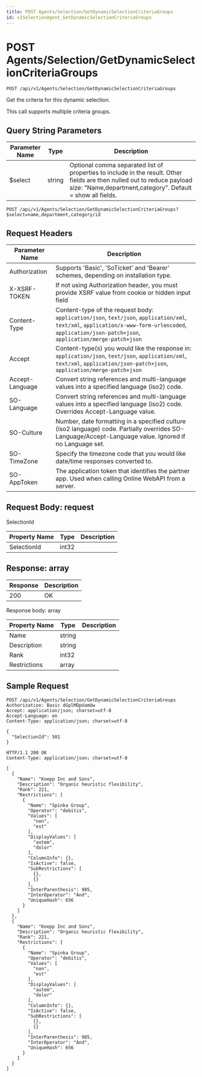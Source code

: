 ```yaml
---
title: POST Agents/Selection/GetDynamicSelectionCriteriaGroups
id: v1SelectionAgent_GetDynamicSelectionCriteriaGroups
---
```


# POST Agents/Selection/GetDynamicSelectionCriteriaGroups

```http
POST /api/v1/Agents/Selection/GetDynamicSelectionCriteriaGroups
```

Get the criteria for this dynamic selection.

This call supports multiple criteria groups.





## Query String Parameters

| Parameter Name | Type |  Description |
|----------------|------|--------------|
| $select | string |  Optional comma separated list of properties to include in the result. Other fields are then nulled out to reduce payload size: "Name,department,category". Default = show all fields. |

```http
POST /api/v1/Agents/Selection/GetDynamicSelectionCriteriaGroups?$select=name,department,category/id
```


## Request Headers

| Parameter Name | Description |
|----------------|-------------|
| Authorization  | Supports 'Basic', 'SoTicket' and 'Bearer' schemes, depending on installation type. |
| X-XSRF-TOKEN   | If not using Authorization header, you must provide XSRF value from cookie or hidden input field |
| Content-Type | Content-type of the request body: `application/json`, `text/json`, `application/xml`, `text/xml`, `application/x-www-form-urlencoded`, `application/json-patch+json`, `application/merge-patch+json` |
| Accept         | Content-type(s) you would like the response in: `application/json`, `text/json`, `application/xml`, `text/xml`, `application/json-patch+json`, `application/merge-patch+json` |
| Accept-Language | Convert string references and multi-language values into a specified language (iso2) code. |
| SO-Language | Convert string references and multi-language values into a specified language (iso2) code. Overrides Accept-Language value. |
| SO-Culture | Number, date formatting in a specified culture (iso2 language) code. Partially overrides SO-Language/Accept-Language value. Ignored if no Language set. |
| SO-TimeZone | Specify the timezone code that you would like date/time responses converted to. |
| SO-AppToken | The application token that identifies the partner app. Used when calling Online WebAPI from a server. |

## Request Body: request  

SelectionId 

| Property Name | Type |  Description |
|----------------|------|--------------|
| SelectionId | int32 |  |


## Response: array



| Response | Description |
|----------------|-------------|
| 200 | OK |

Response body: array

| Property Name | Type |  Description |
|----------------|------|--------------|
| Name | string |  |
| Description | string |  |
| Rank | int32 |  |
| Restrictions | array |  |

## Sample Request

```http!
POST /api/v1/Agents/Selection/GetDynamicSelectionCriteriaGroups
Authorization: Basic dGplMDpUamUw
Accept: application/json; charset=utf-8
Accept-Language: en
Content-Type: application/json; charset=utf-8

{
  "SelectionId": 501
}
```

```http_
HTTP/1.1 200 OK
Content-Type: application/json; charset=utf-8

[
  {
    "Name": "Koepp Inc and Sons",
    "Description": "Organic heuristic flexibility",
    "Rank": 221,
    "Restrictions": [
      {
        "Name": "Spinka Group",
        "Operator": "debitis",
        "Values": [
          "non",
          "est"
        ],
        "DisplayValues": [
          "autem",
          "dolor"
        ],
        "ColumnInfo": {},
        "IsActive": false,
        "SubRestrictions": [
          {},
          {}
        ],
        "InterParenthesis": 985,
        "InterOperator": "And",
        "UniqueHash": 656
      }
    ]
  },
  {
    "Name": "Koepp Inc and Sons",
    "Description": "Organic heuristic flexibility",
    "Rank": 221,
    "Restrictions": [
      {
        "Name": "Spinka Group",
        "Operator": "debitis",
        "Values": [
          "non",
          "est"
        ],
        "DisplayValues": [
          "autem",
          "dolor"
        ],
        "ColumnInfo": {},
        "IsActive": false,
        "SubRestrictions": [
          {},
          {}
        ],
        "InterParenthesis": 985,
        "InterOperator": "And",
        "UniqueHash": 656
      }
    ]
  }
]
```